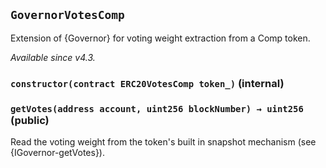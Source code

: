 ## `GovernorVotesComp`



Extension of {Governor} for voting weight extraction from a Comp token.

_Available since v4.3._


### `constructor(contract ERC20VotesComp token_)` (internal)





### `getVotes(address account, uint256 blockNumber) → uint256` (public)

Read the voting weight from the token's built in snapshot mechanism (see {IGovernor-getVotes}).






